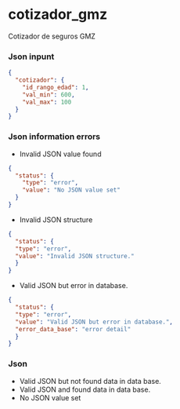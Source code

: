 # cotizador_gmz
Cotizador de seguros GMZ 


### Json inpunt

```json
{
  "cotizador": {
    "id_rango_edad": 1,
    "val_min": 600,
    "val_max": 100
  }
}
```

### Json information errors
- Invalid JSON value found

```json
{
  "status": {
    "type": "error",
    "value": "No JSON value set"
  }
}
```

- Invalid JSON structure

```json
{
  "status": {
  "type": "error",
  "value": "Invalid JSON structure."
  }
}
```
- Valid JSON but error in database.

```json
{
  "status": {
  "type": "error",
  "value": "Valid JSON but error in database.",
  "error_data_base": "error detail"
  }
}
```

### Json 
- Valid JSON but not found data in data base.
- Valid JSON and found data in data base.
- No JSON value set


